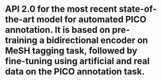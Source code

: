 # API 2.0 for the most recent state-of-the-art model for automated PICO annotation. It is based on pre-training a bidirectional encoder on MeSH tagging task, followed by fine-tuning using artificial and real data on the PICO annotation task. 
